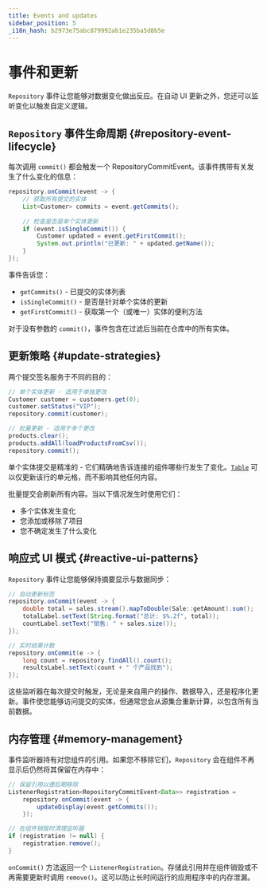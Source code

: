 ```yaml
---
title: Events and updates
sidebar_position: 5
_i18n_hash: b2973e75abc879992ab1e235ba5d8b5e
---
```

<!-- vale off -->
# 事件和更新 <DocChip chip='since' label='24.00' />
<!-- vale on -->

`Repository` 事件让您能够对数据变化做出反应。在自动 UI 更新之外，您还可以监听变化以触发自定义逻辑。

## `Repository` 事件生命周期 {#repository-event-lifecycle}

每次调用 `commit()` 都会触发一个 <JavadocLink type="data" location="com/webforj/data/repository/event/RepositoryCommitEvent" code="true">RepositoryCommitEvent</JavadocLink>。该事件携带有关发生了什么变化的信息：

```java
repository.onCommit(event -> {
    // 获取所有提交的实体
    List<Customer> commits = event.getCommits();
    
    // 检查是否是单个实体更新
    if (event.isSingleCommit()) {
        Customer updated = event.getFirstCommit();
        System.out.println("已更新: " + updated.getName());
    }
});
```

事件告诉您：
- `getCommits()` - 已提交的实体列表
- `isSingleCommit()` - 是否是针对单个实体的更新
- `getFirstCommit()` - 获取第一个（或唯一）实体的便利方法

对于没有参数的 `commit()`，事件包含在过滤后当前在仓库中的所有实体。

## 更新策略 {#update-strategies}

两个提交签名服务于不同的目的：

```java
// 单个实体更新 - 适用于单独更改
Customer customer = customers.get(0);
customer.setStatus("VIP");
repository.commit(customer);

// 批量更新 - 适用于多个更改
products.clear();
products.addAll(loadProductsFromCsv());
repository.commit();
```

单个实体提交是精准的 - 它们精确地告诉连接的组件哪些行发生了变化。[`Table`](../../components/table/overview) 可以仅更新该行的单元格，而不影响其他任何内容。

批量提交会刷新所有内容。当以下情况发生时使用它们：
- 多个实体发生变化
- 您添加或移除了项目
- 您不确定发生了什么变化

## 响应式 UI 模式 {#reactive-ui-patterns}

`Repository` 事件让您能够保持摘要显示与数据同步：

```java
// 自动更新标签
repository.onCommit(event -> {
    double total = sales.stream().mapToDouble(Sale::getAmount).sum();
    totalLabel.setText(String.format("总计: $%.2f", total));
    countLabel.setText("销售: " + sales.size());
});

// 实时结果计数
repository.onCommit(e -> {
    long count = repository.findAll().count();
    resultsLabel.setText(count + " 个产品找到");
});
```

这些监听器在每次提交时触发，无论是来自用户的操作、数据导入，还是程序化更新。事件使您能够访问提交的实体，但通常您会从源集合重新计算，以包含所有当前数据。

## 内存管理 {#memory-management}

事件监听器持有对您组件的引用。如果您不移除它们，`Repository` 会在组件不再显示后仍然将其保留在内存中：

```java
// 保留引用以便后期移除
ListenerRegistration<RepositoryCommitEvent<Data>> registration = 
    repository.onCommit(event -> {
        updateDisplay(event.getCommits());
    });

// 在组件销毁时清理监听器
if (registration != null) {
    registration.remove();
}
```

`onCommit()` 方法返回一个 `ListenerRegistration`。存储此引用并在组件销毁或不再需要更新时调用 `remove()`。这可以防止长时间运行的应用程序中的内存泄漏。
